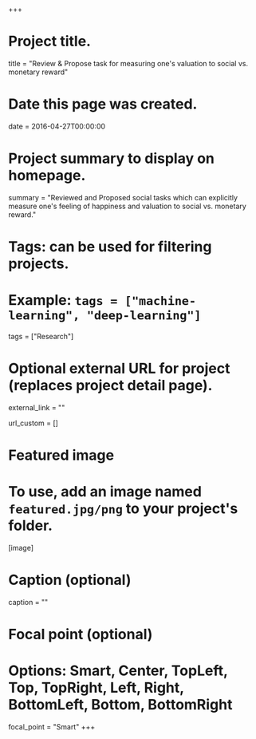 +++
# Project title.
title = "Review & Propose task for measuring one's valuation to social vs. monetary reward"

# Date this page was created.
date = 2016-04-27T00:00:00

# Project summary to display on homepage.
summary = "Reviewed and Proposed social tasks which can explicitly measure one's feeling of happiness and valuation to social vs. monetary reward."

# Tags: can be used for filtering projects.
# Example: `tags = ["machine-learning", "deep-learning"]`
tags = ["Research"]

# Optional external URL for project (replaces project detail page).
external_link = ""

url_custom = []

# Featured image
# To use, add an image named `featured.jpg/png` to your project's folder. 
[image]
  # Caption (optional)
  caption = ""

  # Focal point (optional)
  # Options: Smart, Center, TopLeft, Top, TopRight, Left, Right, BottomLeft, Bottom, BottomRight
  focal_point = "Smart"
+++

